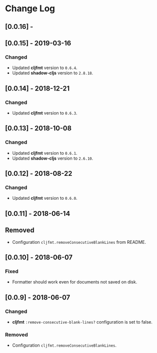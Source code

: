 # Change Log

## [0.0.16] - 

## [0.0.15] - 2019-03-16
### Changed
- Updated **cljfmt** version to `0.6.4`.
- Updated **shadow-cljs** version to `2.8.18`.

## [0.0.14] - 2018-12-21
### Changed
- Updated **cljfmt** version to `0.6.3`.

## [0.0.13] - 2018-10-08
### Changed
- Updated **cljfmt** version to `0.6.1`.
- Updated **shadow-cljs** version to `2.6.10`.

## [0.0.12] - 2018-08-22
### Changed
- Updated **cljfmt** version to `0.6.0`.

## [0.0.11] - 2018-06-14
## Removed
- Configuration `cljfmt.removeConsecutiveBlankLines` from README.

## [0.0.10] - 2018-06-07
### Fixed
- Formatter should work even for documents not saved on disk.

## [0.0.9] - 2018-06-07
### Changed
- **cljfmt** `:remove-consecutive-blank-lines?` configuration is set to false.

### Removed
- Configuration `cljfmt.removeConsecutiveBlankLines`.
